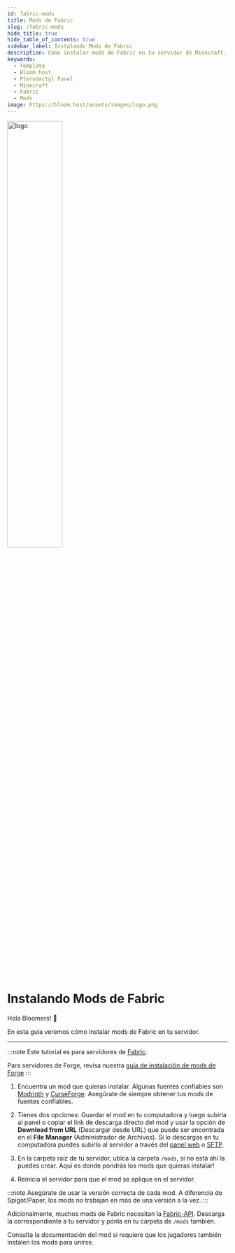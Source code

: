 ```yaml
---
id: fabric-mods
title: Mods de Fabric
slug: /fabric-mods
hide_title: true
hide_table_of_contents: true
sidebar_label: Instalando Mods de Fabric
description: Cómo instalar mods de Fabric en tu servidor de Minecraft.
keywords:
  - Template
  - Bloom.host
  - Pterodactyl Panel
  - Minecraft
  - Fabric
  - Mods
image: https://bloom.host/assets/images/logo.png
---
```


<div class="text--center">
<img src="https://bloom.host/logo-white.svg" alt="logo" height="50%" width="50%"/>
<h1>Instalando Mods de Fabric</h1>
</div>

Hola Bloomers! 👋

En esta guía veremos cómo instalar mods de Fabric en tu servidor.

---

:::note
Este tutorial es para servidores de [Fabric](https://fabricmc.org).

Para servidores de Forge, revisa nuestra [guía de instalación de mods de Forge](forge-mods)
:::

1. Encuentra un mod que quieras instalar. Algunas fuentes confiables son [Modrinth](https://modrinth.com/mods?q=&f=categories%3Afabric)
y [CurseForge](https://www.curseforge.com/minecraft/mc-mods/fabric). Asegúrate de siempre obtener tus mods de fuentes
confiables.

2. Tienes dos opciones: Guardar el mod en tu computadora y luego subirla al panel o copiar el link de descarga directo del mod 
y usar la opción de **Download from URL** (Descargar desde URL) que puede ser encontrada en el **File Manager** (Administrador
de Archivos). Si lo descargas en tu computadora puedes subirlo al servidor a través del [panel web](https://mc.bloom.host) o [SFTP](https://docs.bloom.host/how-to-use-sftp). 

3. En la carpeta raíz de tu servidor, ubica la carpeta `/mods`, si no está ahí la puedes crear. Aquí es donde pondrás los mods que quieras instalar!

4. Reinicia el servidor para que el mod se aplique en el servidor.

:::note
Asegúrate de usar la versión correcta de cada mod. A diferencia de Spigot/Paper, los mods no trabajan en más de una versión a la vez.
:::

Adicionalmente, muchos mods de Fabric necesitan la [Fabric-API](https://www.curseforge.com/minecraft/mc-mods/fabric-api).
Descarga la correspondiente a tu servidor y pónla en tu carpeta de `/mods` también.

Consulta la documentación del mod si requiere que los jugadores también instalen los mods para unirse.
